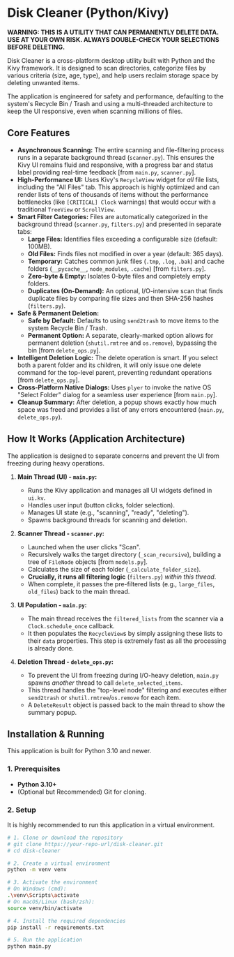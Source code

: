 # Disk Cleaner (Python/Kivy)

**WARNING: THIS IS A UTILITY THAT CAN PERMANENTLY DELETE DATA. USE AT YOUR OWN RISK. ALWAYS DOUBLE-CHECK YOUR SELECTIONS BEFORE DELETING.**

Disk Cleaner is a cross-platform desktop utility built with Python and the Kivy framework. It is designed to scan directories, categorize files by various criteria (size, age, type), and help users reclaim storage space by deleting unwanted items.

The application is engineered for safety and performance, defaulting to the system's Recycle Bin / Trash and using a multi-threaded architecture to keep the UI responsive, even when scanning millions of files.

## Core Features

* **Asynchronous Scanning:** The entire scanning and file-filtering process runs in a separate background thread (`scanner.py`). This ensures the Kivy UI remains fluid and responsive, with a progress bar and status label providing real-time feedback [from `main.py`, `scanner.py`].
* **High-Performance UI:** Uses Kivy's `RecycleView` widget for *all* file lists, including the "All Files" tab. This approach is highly optimized and can render lists of tens of thousands of items without the performance bottlenecks (like `[CRITICAL] Clock` warnings) that would occur with a traditional `TreeView` or `ScrollView`.
* **Smart Filter Categories:** Files are automatically categorized in the background thread (`scanner.py`, `filters.py`) and presented in separate tabs:
    * **Large Files:** Identifies files exceeding a configurable size (default: 100MB).
    * **Old Files:** Finds files not modified in over a year (default: 365 days).
    * **Temporary:** Catches common junk files (`.tmp`, `.log`, `.bak`) and cache folders (`__pycache__`, `node_modules`, `.cache`) [from `filters.py`].
    * **Zero-byte & Empty:** Isolates 0-byte files and completely empty folders.
    * **Duplicates (On-Demand):** An optional, I/O-intensive scan that finds duplicate files by comparing file sizes and then SHA-256 hashes (`filters.py`).
* **Safe & Permanent Deletion:**
    * **Safe by Default:** Defaults to using `send2trash` to move items to the system Recycle Bin / Trash.
    * **Permanent Option:** A separate, clearly-marked option allows for permanent deletion (`shutil.rmtree` and `os.remove`), bypassing the bin [from `delete_ops.py`].
* **Intelligent Deletion Logic:** The delete operation is smart. If you select both a parent folder and its children, it will only issue one delete command for the top-level parent, preventing redundant operations [from `delete_ops.py`].
* **Cross-Platform Native Dialogs:** Uses `plyer` to invoke the native OS "Select Folder" dialog for a seamless user experience [from `main.py`].
* **Cleanup Summary:** After deletion, a popup shows exactly how much space was freed and provides a list of any errors encountered (`main.py`, `delete_ops.py`).

## How It Works (Application Architecture)

The application is designed to separate concerns and prevent the UI from freezing during heavy operations.

1.  **Main Thread (UI) - `main.py`:**
    * Runs the Kivy application and manages all UI widgets defined in `ui.kv`.
    * Handles user input (button clicks, folder selection).
    * Manages UI state (e.g., "scanning", "ready", "deleting").
    * Spawns background threads for scanning and deletion.

2.  **Scanner Thread - `scanner.py`:**
    * Launched when the user clicks "Scan".
    * Recursively walks the target directory (`_scan_recursive`), building a tree of `FileNode` objects [from `models.py`].
    * Calculates the size of each folder (`_calculate_folder_size`).
    * **Crucially, it runs all filtering logic** (`filters.py`) *within this thread*.
    * When complete, it passes the pre-filtered lists (e.g., `large_files`, `old_files`) back to the main thread.

3.  **UI Population - `main.py`:**
    * The main thread receives the `filtered_lists` from the scanner via a `Clock.schedule_once` callback.
    * It then populates the `RecycleView`s by simply assigning these lists to their `data` properties. This step is extremely fast as all the processing is already done.

4.  **Deletion Thread - `delete_ops.py`:**
    * To prevent the UI from freezing during I/O-heavy deletion, `main.py` spawns *another* thread to call `delete_selected_items`.
    * This thread handles the "top-level node" filtering and executes either `send2trash` or `shutil.rmtree`/`os.remove` for each item.
    * A `DeleteResult` object is passed back to the main thread to show the summary popup.

## Installation & Running

This application is built for Python 3.10 and newer.

### 1. Prerequisites

* **Python 3.10+**
* (Optional but Recommended) Git for cloning.

### 2. Setup

It is highly recommended to run this application in a virtual environment.

```bash
# 1. Clone or download the repository
# git clone https://your-repo-url/disk-cleaner.git
# cd disk-cleaner

# 2. Create a virtual environment
python -m venv venv

# 3. Activate the environment
# On Windows (cmd):
.\venv\Scripts\activate
# On macOS/Linux (bash/zsh):
source venv/bin/activate

# 4. Install the required dependencies
pip install -r requirements.txt

# 5. Run the application
python main.py